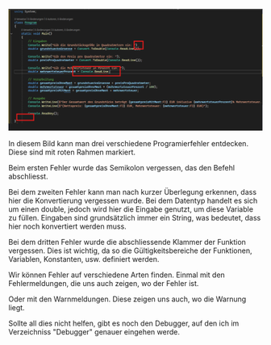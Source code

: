 
![Fehler](Screenshot_2024-11-26_110930.png)

In diesem Bild kann man drei verschiedene Programierfehler entdecken. Diese sind mit roten Rahmen markiert. 

Beim ersten Fehler wurde das Semikolon vergessen, das den Befehl abschliesst. 

Bei dem zweiten Fehler kann man nach kurzer Überlegung erkennen, dass hier die Konvertierung vergessen wurde.
Bei dem Datentyp handelt es sich um einen double, jedoch wird hier die Eingabe genutzt, um diese Variable zu füllen. Eingaben sind grundsätzlich immer ein String, was bedeutet, dass hier noch konvertiert werden muss.

Bei dem dritten Fehler wurde die abschliessende Klammer der Funktion vergessen. Dies ist wichtig, da so die Gültigkeitsbereiche der Funktionen, Variablen, Konstanten, usw. definiert werden.

Wir können Fehler auf verschiedene Arten finden. Einmal mit den Fehlermeldungen, die uns auch zeigen, wo der Fehler ist.

Oder mit den Warnmeldungen. Diese zeigen uns auch, wo die Warnung liegt.

Sollte all dies nicht helfen, gibt es noch den Debugger, auf den ich im Verzeichniss "Debugger" genauer eingehen werde.

